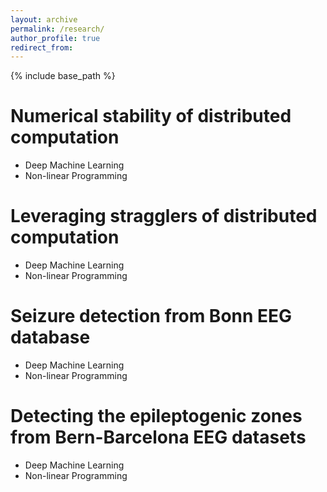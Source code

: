 ```yaml
---
layout: archive
permalink: /research/
author_profile: true
redirect_from:
---
```


{% include base_path %}

Numerical stability of distributed computation
======
* Deep Machine Learning
* Non-linear Programming


Leveraging stragglers of distributed computation
======
* Deep Machine Learning
* Non-linear Programming


Seizure detection from Bonn EEG database
======
* Deep Machine Learning
* Non-linear Programming


Detecting the epileptogenic zones from Bern-Barcelona EEG datasets
======
* Deep Machine Learning
* Non-linear Programming


